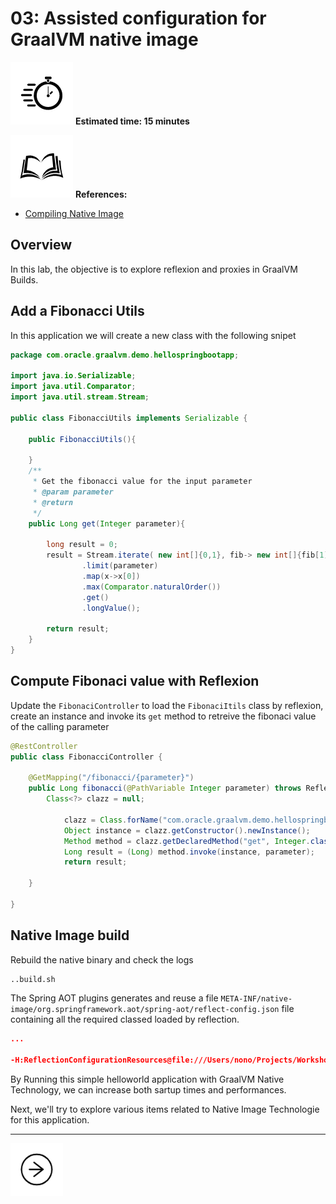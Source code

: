 # 03: Assisted configuration for GraalVM native image

<div class="inline-container">

<span><img src="../images/noun_Stopwatch_14262_100.png"> </span>
<span style="color:blue;font-weight:bold"></span>
<strong>
  Estimated time: 15 minutes
</strong>
</div>

<div class="inline-container">
<img src="../images/noun_Book_3652476_100.png">
<strong>References:</strong>
</div>

- [Compiling Native Image](https://docs.oracle.com/en/graalvm/enterprise/21/docs/reference-manual/native-image/)

## Overview 
In this lab, the objective is to explore reflexion and proxies in GraalVM Builds.



## Add a Fibonacci Utils

In this application we will create a new class with the following snipet


```java
package com.oracle.graalvm.demo.hellospringbootapp;

import java.io.Serializable;
import java.util.Comparator;
import java.util.stream.Stream;

public class FibonacciUtils implements Serializable {

    public FibonacciUtils(){

    }
    /**
     * Get the fibonacci value for the input parameter
     * @param parameter
     * @return
     */
    public Long get(Integer parameter){

        long result = 0;
        result = Stream.iterate( new int[]{0,1}, fib-> new int[]{fib[1], fib[0]+fib[1]} )
                .limit(parameter)
                .map(x->x[0])
                .max(Comparator.naturalOrder())
                .get()
                .longValue();

        return result;
    }
}

```

## Compute Fibonaci value with Reflexion 

Update the `FibonaciController` to load the `FibonaciItils` class by reflexion, create an instance and invoke its `get`  method to retreive 
the fibonaci value of the calling parameter

```java
@RestController
public class FibonacciController {

	@GetMapping("/fibonacci/{parameter}")
	public Long fibonacci(@PathVariable Integer parameter) throws ReflectiveOperationException {
		Class<?> clazz = null;

			clazz = Class.forName("com.oracle.graalvm.demo.hellospringbootapp.FibonacciUtils");
			Object instance = clazz.getConstructor().newInstance();
			Method method = clazz.getDeclaredMethod("get", Integer.class);
			Long result = (Long) method.invoke(instance, parameter);
			return result;

	}

}
```


## Native Image build  

Rebuild the native binary and check the logs
```bash
..build.sh
```

The Spring AOT plugins generates and reuse a file `META-INF/native-image/org.springframework.aot/spring-aot/reflect-config.json` file
containing all the required classed loaded by reflection.

```json
...

-H:ReflectionConfigurationResources@file:///Users/nono/Projects/Workshops/EMEA-HOL-SpringBoot/hello-spring-boot-app/target/native-image/META-INF/native-image/org.springframework.aot/spring-aot/reflect-config.json=META-INF/native-image/org.springframework.aot/spring-aot/reflect-config.json \
```





By Running this simple helloworld application with GraalVM Native Technology, we can increase both sartup times and performances. 

Next, we'll try to explore various items related to Native Image Technologie for this application.

---
<a href="../4/">
    <img src="../images/noun_Next_511450_100.png"
        style="display: inline; height: 6em;" />
</a>





